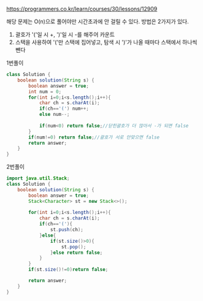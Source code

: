 https://programmers.co.kr/learn/courses/30/lessons/12909  
  
해당 문제는 O(n)으로 풀어야만 시간초과에 안 걸릴 수 있다.
방법은 2가지가 있다.  
1. 괄호가 '('일 시 +, ')'일 시 -를 해주어 카운트
2. 스택을 사용하여 '('만 스택에 집어넣고, 탐색 시 ')'가 나올 때마다 스택에서 하나씩 뺀다  


1번풀이  
```java
class Solution {
    boolean solution(String s) {
        boolean answer = true;
        int num = 0;
        for(int i=0;i<s.length();i++){
            char ch = s.charAt(i);
            if(ch=='(') num++;
            else num--;
            
            if(num<0) return false;//닫힌괄호가 더 많아서 -가 되면 false
        }
        if(num!=0) return false;//괄호가 서로 안맞으면 false
        return answer;
    }
}
```  
  
2번풀이
```java
import java.util.Stack;
class Solution {
    boolean solution(String s) {
        boolean answer = true;
        Stack<Character> st = new Stack<>();
        
        for(int i=0;i<s.length();i++){
            char ch = s.charAt(i);
            if(ch=='('){
                st.push(ch);
            }else{
                if(st.size()>0){
                    st.pop();
                }else return false;
            }
        }
        if(st.size()!=0)return false;

        return answer;
    }
}
```
